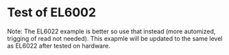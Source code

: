 # Test of EL6002

Note: The EL6022 example is better so use that instead (more automized, trigging of read not needed). 
This exapmle will be updated to the same level as EL6022 after tested on hardware.
